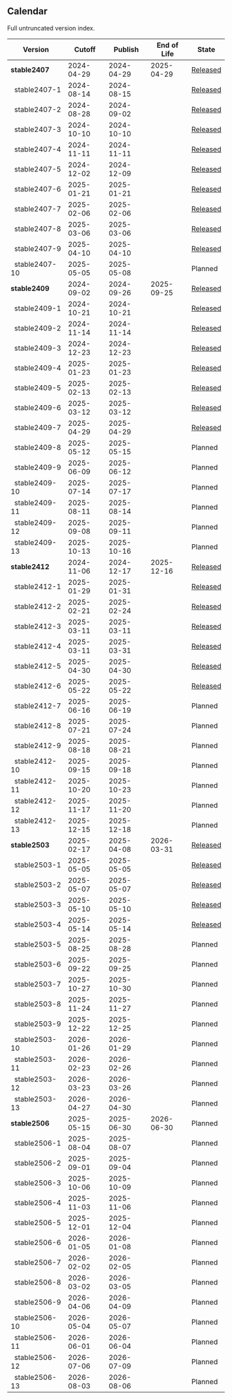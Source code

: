 ## Calendar

Full untruncated version index.

<!-- DO NOT EDIT. Run `python3 update-readme.py` instead. -->

<!-- TEMPLATE BEGIN -->

| Version | Cutoff | Publish | End of Life | State |
|---------|--------|-----------|-------------|-------|
| **stable2407** | 2024-04-29 | 2024-04-29 | 2025-04-29 | [Released](https://github.com/paritytech/polkadot-sdk/releases/tag/polkadot-stable2407) |
| &nbsp;&nbsp;stable2407-1 | 2024-08-14 | 2024-08-15 |  | [Released](https://github.com/paritytech/polkadot-sdk/releases/tag/polkadot-stable2407-1) |
| &nbsp;&nbsp;stable2407-2 | 2024-08-28 | 2024-09-02 |  | [Released](https://github.com/paritytech/polkadot-sdk/releases/tag/polkadot-stable2407-2) |
| &nbsp;&nbsp;stable2407-3 | 2024-10-10 | 2024-10-10 |  | [Released](https://github.com/paritytech/polkadot-sdk/releases/tag/polkadot-stable2407-3) |
| &nbsp;&nbsp;stable2407-4 | 2024-11-11 | 2024-11-11 |  | [Released](https://github.com/paritytech/polkadot-sdk/releases/tag/polkadot-stable2407-4) |
| &nbsp;&nbsp;stable2407-5 | 2024-12-02 | 2024-12-09 |  | [Released](https://github.com/paritytech/polkadot-sdk/releases/tag/polkadot-stable2407-5) |
| &nbsp;&nbsp;stable2407-6 | 2025-01-21 | 2025-01-21 |  | [Released](https://github.com/paritytech/polkadot-sdk/releases/tag/polkadot-stable2407-6) |
| &nbsp;&nbsp;stable2407-7 | 2025-02-06 | 2025-02-06 |  | [Released](https://github.com/paritytech/polkadot-sdk/releases/tag/polkadot-stable2407-7) |
| &nbsp;&nbsp;stable2407-8 | 2025-03-06 | 2025-03-06 |  | [Released](https://github.com/paritytech/polkadot-sdk/releases/tag/polkadot-stable2407-8) |
| &nbsp;&nbsp;stable2407-9 | 2025-04-10 | 2025-04-10 |  | [Released](https://github.com/paritytech/polkadot-sdk/releases/tag/polkadot-stable2407-9) |
| &nbsp;&nbsp;stable2407-10 | 2025-05-05 | 2025-05-08 |  | Planned |
| **stable2409** | 2024-09-02 | 2024-09-26 | 2025-09-25 | [Released](https://github.com/paritytech/polkadot-sdk/releases/tag/polkadot-stable2409) |
| &nbsp;&nbsp;stable2409-1 | 2024-10-21 | 2024-10-21 |  | [Released](https://github.com/paritytech/polkadot-sdk/releases/tag/polkadot-stable2409-1) |
| &nbsp;&nbsp;stable2409-2 | 2024-11-14 | 2024-11-14 |  | [Released](https://github.com/paritytech/polkadot-sdk/releases/tag/polkadot-stable2409-2) |
| &nbsp;&nbsp;stable2409-3 | 2024-12-23 | 2024-12-23 |  | [Released](https://github.com/paritytech/polkadot-sdk/releases/tag/polkadot-stable2409-3) |
| &nbsp;&nbsp;stable2409-4 | 2025-01-23 | 2025-01-23 |  | [Released](https://github.com/paritytech/polkadot-sdk/releases/tag/polkadot-stable2409-4) |
| &nbsp;&nbsp;stable2409-5 | 2025-02-13 | 2025-02-13 |  | [Released](https://github.com/paritytech/polkadot-sdk/releases/tag/polkadot-stable2409-5) |
| &nbsp;&nbsp;stable2409-6 | 2025-03-12 | 2025-03-12 |  | [Released](https://github.com/paritytech/polkadot-sdk/releases/tag/polkadot-stable2409-6) |
| &nbsp;&nbsp;stable2409-7 | 2025-04-29 | 2025-04-29 |  | [Released](https://github.com/paritytech/polkadot-sdk/releases/tag/polkadot-stable2409-7) |
| &nbsp;&nbsp;stable2409-8 | 2025-05-12 | 2025-05-15 |  | Planned |
| &nbsp;&nbsp;stable2409-9 | 2025-06-09 | 2025-06-12 |  | Planned |
| &nbsp;&nbsp;stable2409-10 | 2025-07-14 | 2025-07-17 |  | Planned |
| &nbsp;&nbsp;stable2409-11 | 2025-08-11 | 2025-08-14 |  | Planned |
| &nbsp;&nbsp;stable2409-12 | 2025-09-08 | 2025-09-11 |  | Planned |
| &nbsp;&nbsp;stable2409-13 | 2025-10-13 | 2025-10-16 |  | Planned |
| **stable2412** | 2024-11-06 | 2024-12-17 | 2025-12-16 | [Released](https://github.com/paritytech/polkadot-sdk/releases/tag/polkadot-stable2412) |
| &nbsp;&nbsp;stable2412-1 | 2025-01-29 | 2025-01-31 |  | [Released](https://github.com/paritytech/polkadot-sdk/releases/tag/polkadot-stable2412-1) |
| &nbsp;&nbsp;stable2412-2 | 2025-02-21 | 2025-02-24 |  | [Released](https://github.com/paritytech/polkadot-sdk/releases/tag/polkadot-stable2412-2) |
| &nbsp;&nbsp;stable2412-3 | 2025-03-11 | 2025-03-11 |  | [Released](https://github.com/paritytech/polkadot-sdk/releases/tag/polkadot-stable2412-3) |
| &nbsp;&nbsp;stable2412-4 | 2025-03-11 | 2025-03-31 |  | [Released](https://github.com/paritytech/polkadot-sdk/releases/tag/polkadot-stable2412-4) |
| &nbsp;&nbsp;stable2412-5 | 2025-04-30 | 2025-04-30 |  | [Released](https://github.com/paritytech/polkadot-sdk/releases/tag/polkadot-stable2412-5) |
| &nbsp;&nbsp;stable2412-6 | 2025-05-22 | 2025-05-22 |  | [Released](https://github.com/paritytech/polkadot-sdk/releases/tag/polkadot-stable2412-6) |
| &nbsp;&nbsp;stable2412-7 | 2025-06-16 | 2025-06-19 |  | Planned |
| &nbsp;&nbsp;stable2412-8 | 2025-07-21 | 2025-07-24 |  | Planned |
| &nbsp;&nbsp;stable2412-9 | 2025-08-18 | 2025-08-21 |  | Planned |
| &nbsp;&nbsp;stable2412-10 | 2025-09-15 | 2025-09-18 |  | Planned |
| &nbsp;&nbsp;stable2412-11 | 2025-10-20 | 2025-10-23 |  | Planned |
| &nbsp;&nbsp;stable2412-12 | 2025-11-17 | 2025-11-20 |  | Planned |
| &nbsp;&nbsp;stable2412-13 | 2025-12-15 | 2025-12-18 |  | Planned |
| **stable2503** | 2025-02-17 | 2025-04-08 | 2026-03-31 | [Released](https://github.com/paritytech/polkadot-sdk/releases/tag/polkadot-stable2503) |
| &nbsp;&nbsp;stable2503-1 | 2025-05-05 | 2025-05-05 |  | [Released](https://github.com/paritytech/polkadot-sdk/releases/tag/polkadot-stable2503-1) |
| &nbsp;&nbsp;stable2503-2 | 2025-05-07 | 2025-05-07 |  | [Released](https://github.com/paritytech/polkadot-sdk/releases/tag/polkadot-stable2503-2) |
| &nbsp;&nbsp;stable2503-3 | 2025-05-10 | 2025-05-10 |  | [Released](https://github.com/paritytech/polkadot-sdk/releases/tag/polkadot-stable2503-3) |
| &nbsp;&nbsp;stable2503-4 | 2025-05-14 | 2025-05-14 |  | [Released](https://github.com/paritytech/polkadot-sdk/releases/tag/polkadot-stable2503-4) |
| &nbsp;&nbsp;stable2503-5 | 2025-08-25 | 2025-08-28 |  | Planned |
| &nbsp;&nbsp;stable2503-6 | 2025-09-22 | 2025-09-25 |  | Planned |
| &nbsp;&nbsp;stable2503-7 | 2025-10-27 | 2025-10-30 |  | Planned |
| &nbsp;&nbsp;stable2503-8 | 2025-11-24 | 2025-11-27 |  | Planned |
| &nbsp;&nbsp;stable2503-9 | 2025-12-22 | 2025-12-25 |  | Planned |
| &nbsp;&nbsp;stable2503-10 | 2026-01-26 | 2026-01-29 |  | Planned |
| &nbsp;&nbsp;stable2503-11 | 2026-02-23 | 2026-02-26 |  | Planned |
| &nbsp;&nbsp;stable2503-12 | 2026-03-23 | 2026-03-26 |  | Planned |
| &nbsp;&nbsp;stable2503-13 | 2026-04-27 | 2026-04-30 |  | Planned |
| **stable2506** | 2025-05-15 | 2025-06-30 | 2026-06-30 | Planned |
| &nbsp;&nbsp;stable2506-1 | 2025-08-04 | 2025-08-07 |  | Planned |
| &nbsp;&nbsp;stable2506-2 | 2025-09-01 | 2025-09-04 |  | Planned |
| &nbsp;&nbsp;stable2506-3 | 2025-10-06 | 2025-10-09 |  | Planned |
| &nbsp;&nbsp;stable2506-4 | 2025-11-03 | 2025-11-06 |  | Planned |
| &nbsp;&nbsp;stable2506-5 | 2025-12-01 | 2025-12-04 |  | Planned |
| &nbsp;&nbsp;stable2506-6 | 2026-01-05 | 2026-01-08 |  | Planned |
| &nbsp;&nbsp;stable2506-7 | 2026-02-02 | 2026-02-05 |  | Planned |
| &nbsp;&nbsp;stable2506-8 | 2026-03-02 | 2026-03-05 |  | Planned |
| &nbsp;&nbsp;stable2506-9 | 2026-04-06 | 2026-04-09 |  | Planned |
| &nbsp;&nbsp;stable2506-10 | 2026-05-04 | 2026-05-07 |  | Planned |
| &nbsp;&nbsp;stable2506-11 | 2026-06-01 | 2026-06-04 |  | Planned |
| &nbsp;&nbsp;stable2506-12 | 2026-07-06 | 2026-07-09 |  | Planned |
| &nbsp;&nbsp;stable2506-13 | 2026-08-03 | 2026-08-06 |  | Planned |

<!-- TEMPLATE END -->

